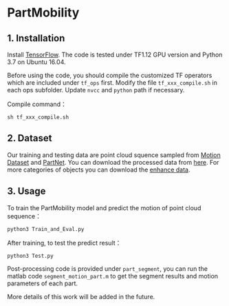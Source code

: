 # PartMobility

## 1. Installation

Install <a href="https://www.tensorflow.org/install/">TensorFlow</a>. The code is tested under TF1.12 GPU version and Python 3.7 on Ubuntu 16.04. 

Before using the code, you should compile the customized TF operators which are included under  `tf_ops` first. Modify the file `tf_xxx_compile.sh` in each ops subfolder. Update `nvcc` and `python` path if necessary. 

Compile command：

    sh tf_xxx_compile.sh

## 2. Dataset

Our training and testing data are point cloud squence sampled from [Motion Dataset](http://motiondataset.zbuaa.com/) and [PartNet](https://cs.stanford.edu/~kaichun/partnet/).  You  can download the processed data from [here](https://drive.google.com/uc?export=download&id=1kfHhzf__gESS6k_yC6ntl5effv5MnhbV). For more categories of objects you can download the [enhance data](https://drive.google.com/uc?export=download&id=1TT7qjEOR80pMlIwW6R5n5ZPcxPLKW9s5).

## 3. Usage

To train the PartMobility model and predict the motion of point cloud sequence：

    python3 Train_and_Eval.py

After training, to test the predict result：

    python3 Test.py

Post-processing code is provided under `part_segment`, you can run the matlab code `segment_motion_part.m` to get the segment results and motion parameters of each part. 

More details of this work will be added in the future. 

